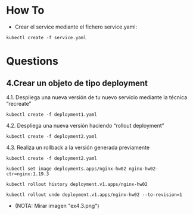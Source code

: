 # How To

* Crear el service mediante el fichero service.yaml:

```console
kubectl create -f service.yaml
```

# Questions

## 4.Crear un objeto de tipo deployment

4.1. Despliega una nueva versión de tu nuevo servicio  mediante la técnica “recreate”

```console
kubectl create -f deployment1.yaml
```

4.2. Despliega una nueva versión haciendo “rollout deployment”

```console
kubectl create -f deployment2.yaml
```

4.3. Realiza un rollback a la versión generada previamente


```console
kubectl create -f deployment2.yaml

kubectl set image deployments.apps/nginx-hw02 nginx-hw02-ctr=nginx:1.19.3

kubectl rollout history deployment.v1.apps/nginx-hw02

kubectl rollout undo deployment.v1.apps/nginx-hw02 --to-revision=1
```

* (NOTA: Mirar imagen "ex4.3.png")